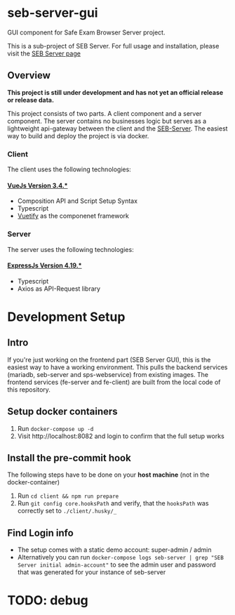 # seb-server-gui

GUI component for Safe Exam Browser Server project.

This is a sub-project of SEB Server. For full usage and installation, please visit the [SEB Server page](https://github.com/SafeExamBrowser/seb-server)

## Overview

**This project is still under development and has not yet an official release or release data.**

This project consists of two parts. A client component and a server component. The server contains no businesses logic but serves as a lightweight api-gateway between the client and the [SEB-Server](https://github.com/SafeExamBrowser/seb-server). The easiest way to build and deploy the project is via docker.

### Client

The client uses the following technologies:

#### [VueJs Version 3.4.\*](https://vuejs.org/)

- Composition API and Script Setup Syntax
- Typescript
- [Vuetify](https://vuetifyjs.com/en/) as the componenet framework

### Server

The server uses the following technologies:

#### [ExpressJs Version 4.19.\*](https://expressjs.com/)

- Typescript
- Axios as API-Request library

# Development Setup

## Intro

If you're just working on the frontend part (SEB Server GUI), this is the easiest way to have a working environment. This pulls the backend services (mariadb, seb-server and sps-webservice) from existing images. The frontend services (fe-server and fe-client) are built from the local code of this repository.

## Setup docker containers

1. Run `docker-compose up -d`
1. Visit http://localhost:8082 and login to confirm that the full setup works

## Install the pre-commit hook

The following steps have to be done on your **host machine** (not in the docker-container)

1. Run `cd client && npm run prepare`
1. Run `git config core.hooksPath` and verify, that the `hooksPath` was correctly set to `./client/.husky/_`

## Find Login info

- The setup comes with a static demo account: super-admin / admin
- Alternatively you can run `docker-compose logs seb-server | grep "SEB Server initial admin-account"` to see the admin user and password that was generated for your instance of seb-server

# TODO: debug
